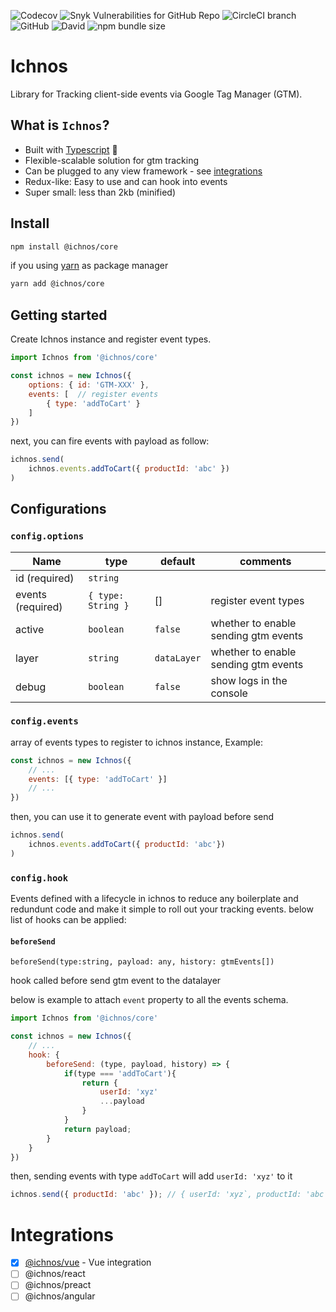 ![Codecov](https://img.shields.io/codecov/c/github/tamer-mohamed/ichnos.svg?style=flat-square) ![Snyk Vulnerabilities for GitHub Repo](https://img.shields.io/snyk/vulnerabilities/github/tamer-mohamed/ichnos.svg?style=flat-square) ![CircleCI branch](https://img.shields.io/circleci/project/github/tamer-mohamed/ichnos/master.svg?style=flat-square) ![GitHub](https://img.shields.io/github/license/tamer-mohamed/ichnos.svg?style=flat-square) ![David](https://img.shields.io/david/tamer-mohamed/ichnos.svg?style=flat-square) ![npm bundle size](https://img.shields.io/bundlephobia/min/@ichnos/core.svg?style=flat-square) 

# Ichnos
Library for Tracking client-side events via Google Tag Manager (GTM).

## What is `Ichnos`?
 - Built with [Typescript](https://www.typescriptlang.org/) :rocket:
 - Flexible-scalable solution for gtm tracking
 - Can be plugged to any view framework - see [integrations](#integrations)
 - Redux-like: Easy to use and can hook into events
 - Super small: less than 2kb (minified)

## Install

```bash
npm install @ichnos/core
```

if you using [yarn](https://yarnpkg.com) as package manager
```bash
yarn add @ichnos/core
```

## Getting started
Create Ichnos instance and register event types.

```js
import Ichnos from '@ichnos/core'

const ichnos = new Ichnos({
    options: { id: 'GTM-XXX' },  
    events: [  // register events
        { type: 'addToCart' }
    ]
})
```
next, you can fire events with payload as follow:

```js 
ichnos.send(
    ichnos.events.addToCart({ productId: 'abc' })
)
```

## Configurations

### `config.options`

| Name              | type                | default      | comments                      |
| -------------     | -------------       | ------------ | ----------------------------- |
| id (required)     |  `string`           |              |                               |
| events (required) |  `{ type: String }` |     []       | register event types          |
| active            |  `boolean`          | `false`      | whether to enable sending gtm events|
| layer             |  `string`           | `dataLayer`  | whether to enable sending gtm events|
| debug             |  `boolean`          | `false`      | show logs in the console |

### `config.events`
array of events types to register to ichnos instance, Example:

```js 
const ichnos = new Ichnos({
    // ...
    events: [{ type: 'addToCart' }]
    // ...
})
```

then, you can use it to generate event with payload before send

```js
ichnos.send(
    ichnos.events.addToCart({ productId: 'abc'})
)
```

### `config.hook`

Events defined with a lifecycle in ichnos to reduce any boilerplate and redundunt code and make it simple to roll out your tracking events. below list of hooks can be applied:

#### `beforeSend`

`beforeSend(type:string, payload: any, history: gtmEvents[])`

hook called before send gtm event to the datalayer

below is example to attach `event` property to all the events schema.

```js
import Ichnos from '@ichnos/core'

const ichnos = new Ichnos({
    // ...
    hook: {
        beforeSend: (type, payload, history) => {
            if(type === 'addToCart'){
                return {
                    userId: 'xyz'
                    ...payload
                }
            }
            return payload;
        }
    }
})
```

then, sending events with type `addToCart` will add `userId: 'xyz'` to it

```js
ichnos.send({ productId: 'abc' }); // { userId: 'xyz`, productId: 'abc' }
```

# Integrations

- [x] [@ichnos/vue](https://github.com/tamer-mohamed/ichnos/tree/master/packages/vue) - Vue integration
- [ ] @ichnos/react
- [ ] @ichnos/preact
- [ ] @ichnos/angular